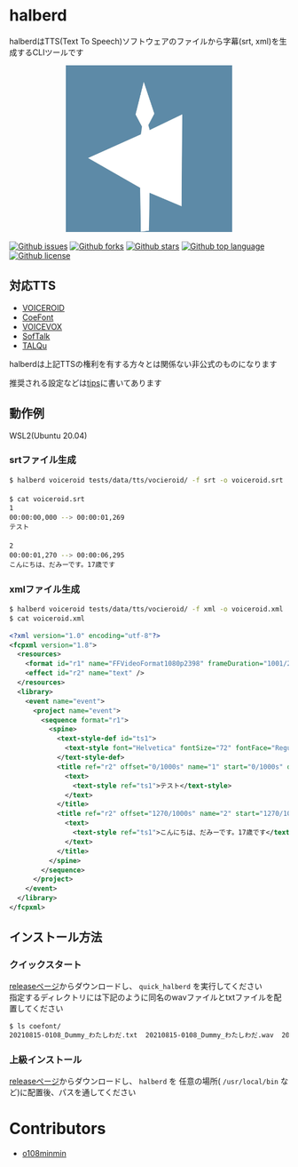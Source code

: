 # halberd

halberdはTTS(Text To Speech)ソフトウェアのファイルから字幕(srt, xml)を生成するCLIツールです

<p align="center">
   <img src="./docs/logo.png" alt="log" width="300px">
</p>

<!-- # Badges -->

[![Github issues](https://img.shields.io/github/issues/o108minmin/halberd)](https://github.com/o108minmin/halberd/issues)
[![Github forks](https://img.shields.io/github/forks/o108minmin/halberd)](https://github.com/o108minmin/halberd/network/members)
[![Github stars](https://img.shields.io/github/stars/o108minmin/halberd)](https://github.com/o108minmin/halberd/stargazers)
[![Github top language](https://img.shields.io/github/languages/top/o108minmin/halberd)](https://github.com/o108minmin/halberd/)
[![Github license](https://img.shields.io/github/license/o108minmin/halberd)](https://github.com/o108minmin/halberd/)

## 対応TTS

- [VOICEROID](https://www.ah-soft.com/voiceroid/)
- [CoeFont](https://coefont.cloud/)
- [VOICEVOX](https://voicevox.hiroshiba.jp/)
- [SofTalk](https://w.atwiki.jp/softalk/)
- [TALQu](https://booth.pm/ja/items/2755336ls)

halberdは上記TTSの権利を有する方々とは関係ない非公式のものになります

推奨される設定などは[tips](https://github.com/o108minmin/halberd/tree/main/docs/tips)に書いてあります

## 動作例

WSL2(Ubuntu 20.04)

### srtファイル生成

```bash
$ halberd voiceroid tests/data/tts/vocieroid/ -f srt -o voiceroid.srt

$ cat voiceroid.srt
1
00:00:00,000 --> 00:00:01,269
テスト

2
00:00:01,270 --> 00:00:06,295
こんにちは、だみーです。17歳です
```

### xmlファイル生成

```bash
$ halberd voiceroid tests/data/tts/vocieroid/ -f xml -o voiceroid.xml
$ cat voiceroid.xml
```

```xml
<?xml version="1.0" encoding="utf-8"?>
<fcpxml version="1.8">
  <resources>
    <format id="r1" name="FFVideoFormat1080p2398" frameDuration="1001/24000s" width="1920" height="1080" colorSpace="1-1-1 (Rec. 709)" />
    <effect id="r2" name="text" />
  </resources>
  <library>
    <event name="event">
      <project name="event">
        <sequence format="r1">
          <spine>
            <text-style-def id="ts1">
              <text-style font="Helvetica" fontSize="72" fontFace="Regular" fontColor="1 0.999974 0.999991 1" alignment="center" />
            </text-style-def>
            <title ref="r2" offset="0/1000s" name="1" start="0/1000s" duration="1269/1000s">
              <text>
                <text-style ref="ts1">テスト</text-style>
              </text>
            </title>
            <title ref="r2" offset="1270/1000s" name="2" start="1270/1000s" duration="5024/1000s">
              <text>
                <text-style ref="ts1">こんにちは、だみーです。17歳です</text-style>
              </text>
            </title>
          </spine>
        </sequence>
      </project>
    </event>
  </library>
</fcpxml>
```

## インストール方法

### クイックスタート

[releaseページ](https://github.com/o108minmin/halberd/releases)からダウンロードし、 `quick_halberd` を実行してください  
指定するディレクトリには下記のように同名のwavファイルとtxtファイルを配置してください

```bash
$ ls coefont/
20210815-0108_Dummy_わたしわだ.txt  20210815-0108_Dummy_わたしわだ.wav  20210815-0118_Dummy_こんにちわ.txt  20210815-0118_Dummy_こんにちわ.wav
```

### 上級インストール

[releaseページ](https://github.com/o108minmin/halberd/releases)からダウンロードし、 `halberd` を 任意の場所( `/usr/local/bin` など)に配置後、パスを通してください

# Contributors

- [o108minmin](https://github.com/o108minmin)
